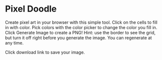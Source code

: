 # Pixel Doodle

Create pixel art in your browser with this simple tool. Click on the cells to fill in with color. Pick colors with the color picker to change the color you fill in. Click Generate Image to create a PNG! Hint: use the border to see the grid, but turn it off right before you generate the image. You can regenerate at any time. 

Click download link to save your image.
